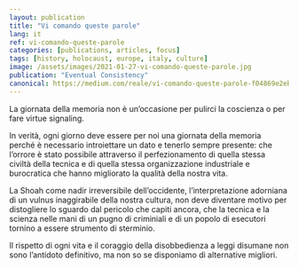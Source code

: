 ```yaml
---
layout: publication
title: "Vi comando queste parole"
lang: it
ref: vi-comando-queste-parole
categories: [publications, articles, focus]
tags: [history, holocaust, europe, italy, culture]
image: /assets/images/2021-01-27-vi-comando-queste-parole.jpg
publication: "Eventual Consistency"
canonical: https://medium.com/reale/vi-comando-queste-parole-f04869e2eb0a
---
```


La giornata della memoria non è un’occasione per pulirci la coscienza o per fare virtue signaling.

In verità, ogni giorno deve essere per noi una giornata della memoria perché è necessario introiettare un dato e tenerlo sempre presente: che l’orrore è stato possibile attraverso il perfezionamento di quella stessa civiltà della tecnica e di quella stessa organizzazione industriale e burocratica che hanno migliorato la qualità della nostra vita.

La Shoah come nadir irreversibile dell’occidente, l’interpretazione adorniana di un vulnus inaggirabile della nostra cultura, non deve diventare motivo per distogliere lo sguardo dal pericolo che capiti ancora, che la tecnica e la scienza nelle mani di un pugno di criminiali e di un popolo di esecutori tornino a essere strumento di sterminio.

Il rispetto di ogni vita e il coraggio della disobbedienza a leggi disumane non sono l’antidoto definitivo, ma non so se disponiamo di alternative migliori.
